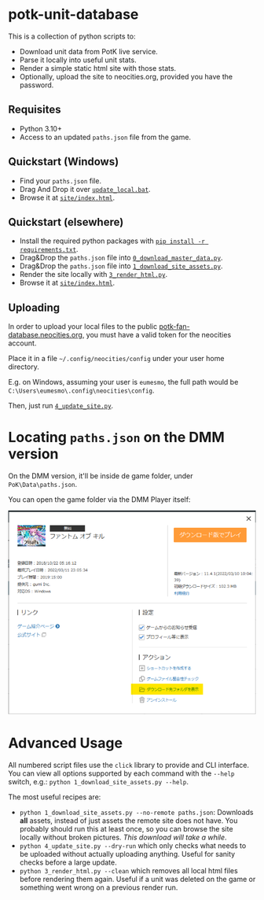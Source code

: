 # potk-unit-database

This is a collection of python scripts to:

* Download unit data from PotK live service.
* Parse it locally into useful unit stats.
* Render a simple static html site with those stats.
* Optionally, upload the site to neocities.org, provided you have the password.

## Requisites

* Python 3.10+
* Access to an updated `paths.json` file from the game.

## Quickstart (Windows)

* Find your `paths.json` file.
* Drag And Drop it over [`update_local.bat`](update_local.bat).
* Browse it at [`site/index.html`](site/index.html).

## Quickstart (elsewhere)

* Install the required python packages with [`pip install -r requirements.txt`](requirements.txt).
* Drag&Drop the `paths.json` file into [`0_download_master_data.py`](0_download_master_data.py).
* Drag&Drop the `paths.json` file into [`1_download_site_assets.py`](1_download_site_assets.py).
* Render the site locally with [`3_render_html.py`](3_render_html.py).
* Browse it at [`site/index.html`](site/index.html).

## Uploading

In order to upload your local files to the public [potk-fan-database.neocities.org][1],
you must have a valid token for the neocities account.

[1]: https://potk-fan-database.neocities.org

Place it in a file `~/.config/neocities/config` under your user home directory.

E.g. on Windows, assuming your user is `eumesmo`, the full path would be
`C:\Users\eumesmo\.config\neocities\config`.

Then, just run [`4_update_site.py`](4_update_site.py).

# Locating `paths.json` on the DMM version

On the DMM version, it'll be inside de game folder, under `PoK\Data\paths.json`.

You can open the game folder via the DMM Player itself: 

![DMM](.readme/DMM.png)

# Advanced Usage

All numbered script files use the `click` library to provide and CLI interface.
You can view all options supported by each command with the `--help` switch,
e.g.: `python 1_download_site_assets.py --help`.

The most useful recipes are:

* `python 1_download_site_assets.py --no-remote paths.json`: Downloads **all**
  assets, instead of just assets the remote site does not have.
  You probably should run this at least once, so you can browse the site
  locally without broken pictures. *This download will take a while*.
* `python 4_update_site.py --dry-run` which only checks what needs to be
  uploaded without actually uploading anything. Useful for sanity checks before
  a large update.
* `python 3_render_html.py --clean` which removes all local html files before
  rendering them again. Useful if a unit was deleted on the game or something
  went wrong on a previous render run.
